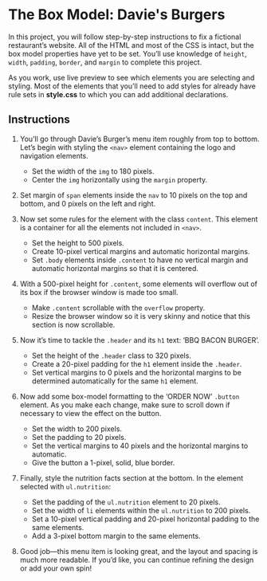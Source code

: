 # The Box Model: Davie's Burgers

In this project, you will follow step-by-step instructions to fix a fictional restaurant’s website. All of the HTML and most of the CSS is intact, but the box model properties have yet to be set. You’ll use knowledge of `height`, `width`, `padding`, `border`, and `margin` to complete this project.

As you work, use live preview to see which elements you are selecting and styling. Most of the elements that you’ll need to add styles for already have rule sets in **style.css** to which you can add additional declarations.

## Instructions

1. You’ll go through Davie’s Burger’s menu item roughly from top to bottom. Let’s begin with styling the `<nav>` element containing the logo and navigation elements.
    - Set the width of the `img` to 180 pixels.
    - Center the `img` horizontally using the `margin` property.

2. Set margin of `span` elements inside the `nav` to 10 pixels on the top and bottom, and 0 pixels on the left and right.

3. Now set some rules for the element with the class `content`. This element is a container for all the elements not included in `<nav>`.
    - Set the height to 500 pixels.
    - Create 10-pixel vertical margins and automatic horizontal margins.
    - Set `.body` elements inside `.content` to have no vertical margin and automatic horizontal margins so that it is centered.

4. With a 500-pixel height for `.content`, some elements will overflow out of its box if the browser window is made too small.
    - Make `.content` scrollable with the `overflow` property.
    - Resize the browser window so it is very skinny and notice that this section is now scrollable.

5. Now it’s time to tackle the `.header` and its `h1` text: ‘BBQ BACON BURGER’.
    - Set the height of the `.header` class to 320 pixels.
    - Create a 20-pixel padding for the `h1` element inside the `.header`.
    - Set vertical margins to 0 pixels and the horizontal margins to be determined automatically for the same `h1` element.

6. Now add some box-model formatting to the ‘ORDER NOW’ `.button` element. As you make each change, make sure to scroll down if necessary to view the effect on the button.
    - Set the width to 200 pixels.
    - Set the padding to 20 pixels.
    - Set the vertical margins to 40 pixels and the horizontal margins to automatic.
    - Give the button a 1-pixel, solid, blue border.

7. Finally, style the nutrition facts section at the bottom. In the element selected with `ul.nutrition`:
    - Set the padding of the `ul.nutrition` element to 20 pixels.
    - Set the width of `li` elements within the `ul.nutrition` to 200 pixels.
    - Set a 10-pixel vertical padding and 20-pixel horizontal padding to the same elements.
    - Add a 3-pixel bottom margin to the same elements.

8. Good job—this menu item is looking great, and the layout and spacing is much more readable. If you’d like, you can continue refining the design or add your own spin!